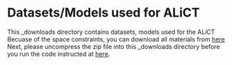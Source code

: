 Datasets/Models used for ALiCT
=================

This _downloads directory contains datasets, models used for the ALiCT
Becuase of the space constraints, you can download all materials from [here](https://utdallas.box.com/s/ds9aqvckfqseikrvwda6l24f72pglkgf)
Next, please uncompress the zip file into this _downloads directory before you run the code instructed at [here](../README.md).
